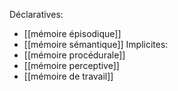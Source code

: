 Déclaratives:
- [[mémoire épisodique]]
- [[mémoire sémantique]]
Implicites:
- [[mémoire procédurale]]
- [[mémoire perceptive]]
- [[mémoire de travail]]
